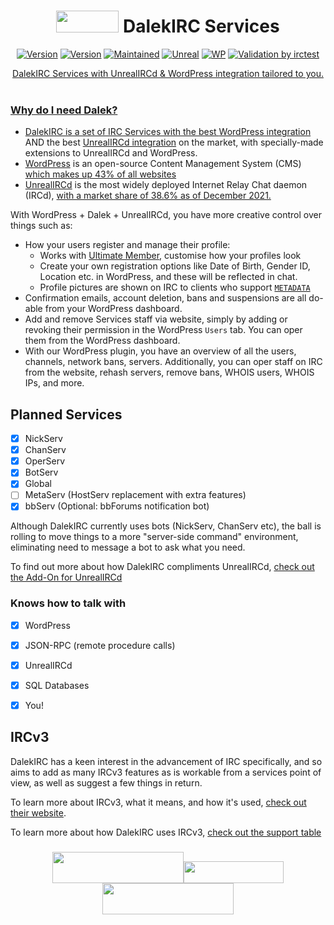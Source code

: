 # <div align="center"><img width="100" height="35" src="https://dalek.services/wp-content/uploads/2022/12/dalek.png"> DalekIRC Services</div>
<div align="center">

[![Version](https://img.shields.io/badge/Extermin-8-red.svg)]()
[![Version](https://img.shields.io/badge/Version-0.1_beta-blue.svg)]()
[![Maintained](https://img.shields.io/badge/Maintained-yes-darkgreen.svg)]()
[![Unreal](https://img.shields.io/badge/UnrealIRCd-6.0.4_or_later-darkgreen.svg)](https://unrealircd.org)
[![WP](https://img.shields.io/badge/WordPress-6.0_or_later-darkgreen.svg)](https://wordpress.com)
<a href="https://github.com/DalekIRC/Dalek-Services/actions/workflows/irctest.yml">
        <img alt="Validation by irctest" src="https://github.com/DalekIRC/Dalek-Services/actions/workflows/irctest.yml/badge.svg" />


DalekIRC Services with UnrealIRCd & WordPress integration tailored to you.<br><br>
</div>

### Why do I need Dalek? ###
* DalekIRC is a set of IRC Services with the best [WordPress integration](https://github.com/DalekIRC/dalek) AND the best [UnrealIRCd integration](https://github.com/DalekIRC/unreal-compat) on the market, with specially-made extensions to UnrealIRCd and WordPress.
* [WordPress](https://github.com/wordpress/wordpress) is an open-source Content Management System (CMS) [which makes up 43% of all websites](https://w3techs.com/technologies/details/cm-wordpress)
* [UnrealIRCd](https://github.com/unrealircd/unrealircd) is the most widely deployed Internet Relay Chat daemon (IRCd), [with a market share of 38.6% as of December 2021.](https://www.ircstats.org/servers)

With WordPress + Dalek + UnrealIRCd, you have more creative control over things such as:
  * How your users register and manage their profile:
	- Works with [Ultimate Member](https://ultimatemember.com/), customise how your profiles look
	- Create your own registration options like Date of Birth, Gender ID, Location etc. in WordPress, and these will be reflected in chat.
	- Profile pictures are shown on IRC to clients who support [`METADATA`](https://github.com/ircv3/ircv3-specifications/blob/7c76d2022992d4f9ce088420a861f185169965a2/extensions/metadata.md)
  * Confirmation emails, account deletion, bans and suspensions are all do-able from your WordPress dashboard.
  * Add and remove Services staff via website, simply by adding or revoking their permission in the WordPress `Users` tab. You can oper them from the WordPress dashboard.
  * With our WordPress plugin, you have an overview of all the users, channels, network bans, servers. Additionally, you can oper staff on IRC from the website, rehash servers, remove bans, WHOIS users, WHOIS IPs, and more.
  
## Planned Services ##

- [x] NickServ
- [x] ChanServ
- [x] OperServ
- [x] BotServ
- [x] Global
- [ ] MetaServ (HostServ replacement with extra features)
- [x] bbServ (Optional: bbForums notification bot)

<p>Although DalekIRC currently uses bots (NickServ, ChanServ etc), the ball is rolling to move things to a more "server-side command" environment, eliminating need to message a bot to ask what you need.

To find out more about how DalekIRC compliments UnrealIRCd, [check out the Add-On for UnrealIRCd](https://github.com/DalekIRC/unreal-compat/blob/main/README.md)</p>
### Knows how to talk with ###
- [x] WordPress
- [x] JSON-RPC (remote procedure calls)
- [x] UnrealIRCd
- [x] SQL Databases
- [x] You!


## IRCv3 ##
DalekIRC has a keen interest in the advancement of IRC specifically, and so aims to add as many IRCv3 features as is workable from a services point of view, as well as suggest a few things in return.

To learn more about IRCv3, what it means, and how it's used, [check out their website](https://ircv3.net).

To learn more about how DalekIRC uses IRCv3, [check out the support table](IRCv3.md)
	
<div align="center">
	
### <a href="https://github.com/unrealircd/unrealircd/"><img width="210" height="50" src="https://i.ibb.co/dB6H5Zq/Screenshot-from-2022-09-26-00-20-15.png"></a><a href="https://ircv3.net/"><img width="160" height="35" src="https://d33wubrfki0l68.cloudfront.net/27a59ae6bb716a8d8aa13ab8abdd2933ade16546/0a308/img/logo-forwhite.svg"></a><a href="https://github.com/wordpress/wordpress/"><img width="210" height="50" src="https://i.ibb.co/0c5NpSV/Word-Press-Logo-2003-2008.png"></a></div>
